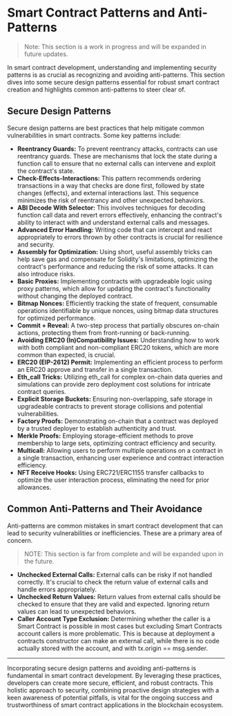 # Smart Contract Patterns and Anti-Patterns

> Note: This section is a work in progress and will be expanded in future updates.

In smart contract development, understanding and implementing security patterns is as crucial as recognizing and avoiding anti-patterns. This section dives into some secure design patterns essential for robust smart contract creation and highlights common anti-patterns to steer clear of.

## Secure Design Patterns

Secure design patterns are best practices that help mitigate common vulnerabilities in smart contracts. Some key patterns include:

* **Reentrancy Guards:** To prevent reentrancy attacks, contracts can use reentrancy guards. These are mechanisms that lock the state during a function call to ensure that no external calls can intervene and exploit the contract's state.
* **Check-Effects-Interactions:** This pattern recommends ordering transactions in a way that checks are done first, followed by state changes (effects), and external interactions last. This sequence minimizes the risk of reentrancy and other unexpected behaviors.
* **ABI Decode With Selector:** This involves techniques for decoding function call data and revert errors effectively, enhancing the contract's ability to interact with and understand external calls and messages.
* **Advanced Error Handling:** Writing code that can intercept and react appropriately to errors thrown by other contracts is crucial for resilience and security.
* **Assembly for Optimization:** Using short, useful assembly tricks can help save gas and compensate for Solidity's limitations, optimizing the contract's performance and reducing the risk of some attacks. It can also introduce risks.
* **Basic Proxies:** Implementing contracts with upgradeable logic using proxy patterns, which allow for updating the contract's functionality without changing the deployed contract.
* **Bitmap Nonces:** Efficiently tracking the state of frequent, consumable operations identifiable by unique nonces, using bitmap data structures for optimized performance.
* **Commit + Reveal:** A two-step process that partially obscures on-chain actions, protecting them from front-running or back-running.
* **Avoiding ERC20 (In)Compatibility Issues:** Understanding how to work with both compliant and non-compliant ERC20 tokens, which are more common than expected, is crucial.
* **ERC20 (EIP-2612) Permit:** Implementing an efficient process to perform an ERC20 approve and transfer in a single transaction.
* **Eth\_call Tricks:** Utilizing eth\_call for complex on-chain data queries and simulations can provide zero deployment cost solutions for intricate contract queries.
* **Explicit Storage Buckets:** Ensuring non-overlapping, safe storage in upgradeable contracts to prevent storage collisions and potential vulnerabilities.
* **Factory Proofs:** Demonstrating on-chain that a contract was deployed by a trusted deployer to establish authenticity and trust.
* **Merkle Proofs:** Employing storage-efficient methods to prove membership to large sets, optimizing contract efficiency and security.
* **Multicall:** Allowing users to perform multiple operations on a contract in a single transaction, enhancing user experience and contract interaction efficiency.
* **NFT Receive Hooks:** Using ERC721/ERC1155 transfer callbacks to optimize the user interaction process, eliminating the need for prior allowances.

## Common Anti-Patterns and Their Avoidance

Anti-patterns are common mistakes in smart contract development that can lead to security vulnerabilities or inefficiencies. These are a primary area of concern. 

> NOTE: This section is far from complete and will be expanded upon in the future.

* **Unchecked External Calls:** External calls can be risky if not handled correctly. It's crucial to check the return value of external calls and handle errors appropriately.
* **Unchecked Return Values:** Return values from external calls should be checked to ensure that they are valid and expected. Ignoring return values can lead to unexpected behaviors.
* **Caller Account Type Exclusion:** Determining whether the caller is a Smart Contract is possible in most cases but excluding Smart Contracts account callers is more problematic. This is because at deployment a contracts constructor can make an external call, while there is no code actually stored with the account, and with tx.origin == msg.sender.

***

Incorporating secure design patterns and avoiding anti-patterns is fundamental in smart contract development. By leveraging these practices, developers can create more secure, efficient, and robust contracts. This holistic approach to security, combining proactive design strategies with a keen awareness of potential pitfalls, is vital for the ongoing success and trustworthiness of smart contract applications in the blockchain ecosystem.
